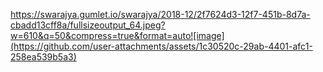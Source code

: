 https://swarajya.gumlet.io/swarajya/2018-12/2f7624d3-12f7-451b-8d7a-cbadd13cff8a/fullsizeoutput_64.jpeg?w=610&q=50&compress=true&format=auto![image](https://github.com/user-attachments/assets/1c30520c-29ab-4401-afc1-258ea539b5a3)
